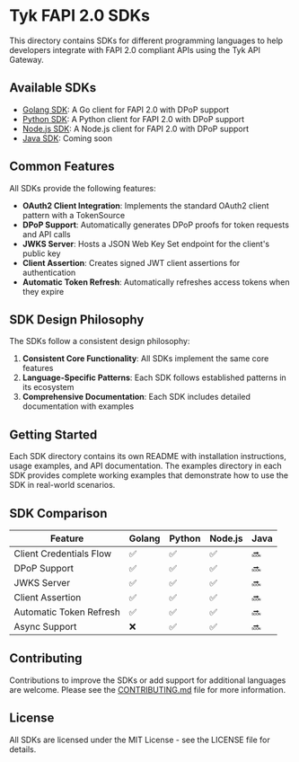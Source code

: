 # Tyk FAPI 2.0 SDKs

This directory contains SDKs for different programming languages to help developers integrate with FAPI 2.0 compliant APIs using the Tyk API Gateway.

## Available SDKs

- [Golang SDK](./golang/): A Go client for FAPI 2.0 with DPoP support
- [Python SDK](./python/): A Python client for FAPI 2.0 with DPoP support
- [Node.js SDK](./nodejs/): A Node.js client for FAPI 2.0 with DPoP support
- [Java SDK](./java/): Coming soon

## Common Features

All SDKs provide the following features:

- **OAuth2 Client Integration**: Implements the standard OAuth2 client pattern with a TokenSource
- **DPoP Support**: Automatically generates DPoP proofs for token requests and API calls
- **JWKS Server**: Hosts a JSON Web Key Set endpoint for the client's public key
- **Client Assertion**: Creates signed JWT client assertions for authentication
- **Automatic Token Refresh**: Automatically refreshes access tokens when they expire

## SDK Design Philosophy

The SDKs follow a consistent design philosophy:

1. **Consistent Core Functionality**: All SDKs implement the same core features
2. **Language-Specific Patterns**: Each SDK follows established patterns in its ecosystem
3. **Comprehensive Documentation**: Each SDK includes detailed documentation with examples

## Getting Started

Each SDK directory contains its own README with installation instructions, usage examples, and API documentation. The examples directory in each SDK provides complete working examples that demonstrate how to use the SDK in real-world scenarios.

## SDK Comparison

| Feature | Golang | Python | Node.js | Java |
|---------|--------|--------|---------|------|
| Client Credentials Flow | ✅ | ✅ | ✅ | 🔜 |
| DPoP Support | ✅ | ✅ | ✅ | 🔜 |
| JWKS Server | ✅ | ✅ | ✅ | 🔜 |
| Client Assertion | ✅ | ✅ | ✅ | 🔜 |
| Automatic Token Refresh | ✅ | ✅ | ✅ | 🔜 |
| Async Support | ❌ | ✅ | ✅ | 🔜 |

## Contributing

Contributions to improve the SDKs or add support for additional languages are welcome. Please see the [CONTRIBUTING.md](../CONTRIBUTING.md) file for more information.

## License

All SDKs are licensed under the MIT License - see the LICENSE file for details.